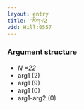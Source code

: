 ```yaml
---
layout: entry
title: འཇིག་√2
vid: Hill:0557
---
```

### Argument structure
* _N =22_
* arg1 (2)
* arg1 (9)
* arg1 (0)
* arg1-arg2 (0)

